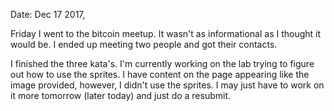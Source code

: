 Date: Dec 17 2017, 

Friday I went to the bitcoin meetup. 
It wasn't as informational as I thought it would be. 
I ended up meeting two people and got their contacts. 

I finished the three kata's. 
I'm currently working on the lab trying to figure out how to use the sprites. I have content on the page appearing like the image provided, however, I didn't use the sprites. I may just have to work on it more tomorrow (later today) and just do a resubmit. 